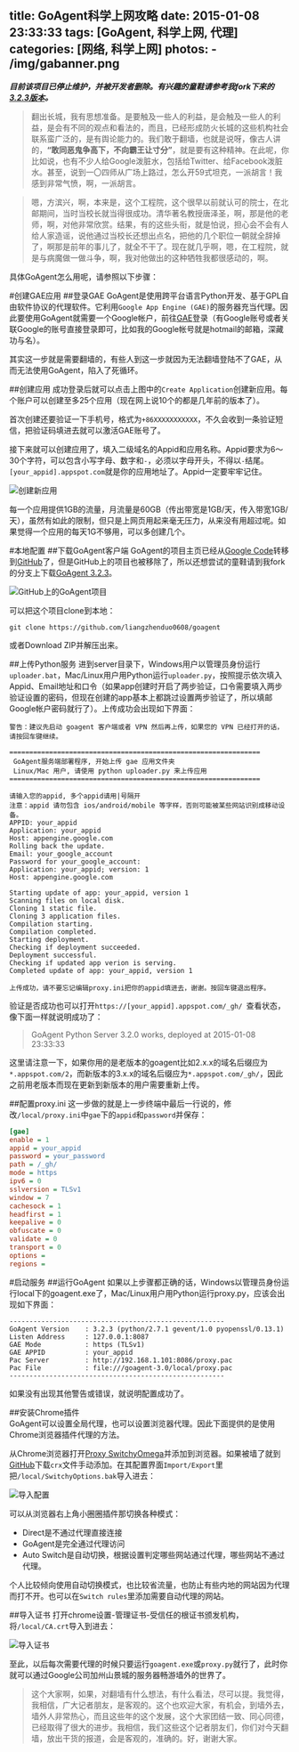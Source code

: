 title: GoAgent科学上网攻略
date: 2015-01-08 23:33:33
tags: [GoAgent, 科学上网, 代理]
categories: [网络, 科学上网]
photos:
	- /img/gabanner.png
---
***目前该项目已停止维护，并被开发者删除。有兴趣的童鞋请参考我fork下来的[3.2.3版本](https://github.com/liangzhenduo0608/goagent)。***

> 翻出长城，我有思想准备。是要触及一些人的利益，是会触及一些人的利益，是会有不同的观点和看法的，而且，已经形成防火长城的这些机构社会联系蛮广泛的，是有舆论能力的。我们敢于翻墙，也就是说呀，像古人讲的，**“敢同恶鬼争高下，不向霸王让寸分”**，就是要有这种精神。在此呢，你比如说，也有不少人给Google泼脏水，包括给Twitter、给Facebook泼脏水。甚至，说到一〇四师从广场上路过，怎么开59式坦克，一派胡言！我感到非常气愤，啊，一派胡言。

> 嗯，方滨兴，啊，本来是，这个工程院，这个很早以前就认可的院士，在北邮期间，当时当校长就当得很成功。清华著名教授唐泽圣，啊，那是他的老师，啊，对他非常欣赏。结果，有的这些头衔，就是怕说，担心会不会有人给人家造谣，说他通过当校长还想出点名，把他的几个职位一朝就全辞掉了，啊那是前年的事儿了，就全不干了。现在就几乎啊，嗯，在工程院，就是与病魔做一做斗争，啊，我对他做出的这种牺牲我都很感动的，啊。

具体GoAgent怎么用呢，请参照以下步骤：

#创建GAE应用
##登录GAE
GoAgent是使用跨平台语言Python开发、基于GPL自由软件协议的代理软件。它利用`Google App Engine (GAE)`的服务器充当代理。因此要使用GoAgent就需要一个Google帐户，前往[GAE](http://appengine.google.com)登录（有Google账号或者关联Google的账号直接登录即可，比如我的Google帐号就是hotmail的邮箱，深藏功与名）。

其实这一步就是需要翻墙的，有些人到这一步就因为无法翻墙登陆不了GAE，从而无法使用GoAgent，陷入了死循环。

##创建应用
成功登录后就可以点击上图中的`Create Application`创建新应用。每个账户可以创建至多25个应用（现在网上说10个的都是几年前的版本了）。

首次创建还要验证一下手机号，格式为`+86XXXXXXXXXXX`，不久会收到一条验证短信，把验证码填进去就可以激活GAE账号了。

接下来就可以创建应用了，填入二级域名的Appid和应用名称。Appid要求为6～30个字符，可以包含小写字母、数字和`-`，必须以字母开头，不得以`-`结尾。`[your_appid].appspot.com`就是你的应用地址了。Appid一定要牢牢记住。

![创建新应用](/img/gacreate.png)

每一个应用提供1GB的流量，月流量是60GB（传出带宽是1GB/天，传入带宽1GB/天），虽然有如此的限制，但只是上网页用起来毫无压力，从来没有用超过呢。如果觉得一个应用的每天1G不够用，可以多创建几个。

#本地配置
##下载GoAgent客户端
GoAgent的项目主页已经从[Google Code](https://code.google.com/p/goagent/)转移到[GitHub](https://github.com/goagent/goagent)了，但是GitHub上的项目也被移除了，所以还想尝试的童鞋请到我fork的分支上下载[GoAgent 3.2.3](https://github.com/liangzhenduo0608/goagent)。

![GitHub上的GoAgent项目](/img/gagithub.png)

可以把这个项目clone到本地：
	
	git clone https://github.com/liangzhenduo0608/goagent

或者Download ZIP并解压出来。

##上传Python服务
进到server目录下，Windows用户以管理员身份运行`uploader.bat`，Mac/Linux用户用Python运行`uploader.py`，按照提示依次填入Appid、Email地址和口令（如果app创建时开启了两步验证，口令需要填入两步验证设置的密码，但现在创建的app基本上都跳过设置两步验证了，所以填邮Google帐户密码就行了）。上传成功会出现如下界面：

	警告：建议先启动 goagent 客户端或者 VPN 然后再上传，如果您的 VPN 已经打开的话，请按回车键继续。
	
	===============================================================
	 GoAgent服务端部署程序, 开始上传 gae 应用文件夹
	 Linux/Mac 用户, 请使用 python uploader.py 来上传应用
	===============================================================

	请输入您的appid, 多个appid请用|号隔开
	注意：appid 请勿包含 ios/android/mobile 等字样，否则可能被某些网站识别成移动设备。
	APPID: your_appid
	Application: your_appid
	Host: appengine.google.com
	Rolling back the update.
	Email: your_google_account
	Password for your_google_account: 
	Application: your_appid; version: 1
	Host: appengine.google.com
	
	Starting update of app: your_appid, version 1
	Scanning files on local disk.
	Cloning 1 static file.
	Cloning 3 application files.
	Compilation starting.
	Compilation completed.
	Starting deployment.
	Checking if deployment succeeded.
	Deployment successful.
	Checking if updated app verion is serving.
	Completed update of app: your_appid, version 1
	
	上传成功，请不要忘记编辑proxy.ini把你的appid填进去，谢谢。按回车键退出程序。

验证是否成功也可以打开`https://[your_appid].appspot.com/_gh/ `查看状态，像下面一样就说明成功了：

> GoAgent Python Server 3.2.0 works, deployed at 2015-01-08 23:33:33

这里请注意一下，如果你用的是老版本的goagent比如2.x.x的域名后缀应为`*.appspot.com/2`，而新版本的3.x.x的域名后缀应为`*.appspot.com/_gh/`，因此之前用老版本而现在更新到新版本的用户需要重新上传。

##配置proxy.ini
这一步做的就是上一步终端中最后一行说的，修改`/local/proxy.ini`中`gae`下的`appid`和`password`并保存：

```ini
[gae]
enable = 1
appid = your_appid
password = your_password
path = /_gh/
mode = https
ipv6 = 0
sslversion = TLSv1
window = 7
cachesock = 1
headfirst = 1
keepalive = 0
obfuscate = 0
validate = 0
transport = 0
options =
regions =
```
#启动服务
##运行GoAgent
如果以上步骤都正确的话，Windows以管理员身份运行local下的goagent.exe了，Mac/Linux用户用Python运行proxy.py，应该会出现如下界面：

	------------------------------------------------------
	GoAgent Version    : 3.2.3 (python/2.7.1 gevent/1.0 pyopenssl/0.13.1)
	Listen Address     : 127.0.0.1:8087
	GAE Mode           : https (TLSv1)
	GAE APPID          : your_appid
	Pac Server         : http://192.168.1.101:8086/proxy.pac
	Pac File           : file:///goagent-3.0/local/proxy.pac
	------------------------------------------------------ 

如果没有出现其他警告或错误，就说明配置成功了。

##安装Chrome插件	
GoAgent可以设置全局代理，也可以设置浏览器代理。因此下面提供的是使用Chrome浏览器插件代理的方法。

从Chrome浏览器打开[Proxy SwitchyOmega](https://chrome.google.com/webstore/detail/proxy-switchyomega/padekgcemlokbadohgkifijomclgjgif?hl=cn-ZH)并添加到浏览器。如果被墙了就到[GitHub](https://github.com/FelisCatus/SwitchyOmega/releases)下载`crx`文件手动添加。在其配置界面`Import/Export`里把`/local/SwitchyOptions.bak`导入进去：

![导入配置](/img/gaimport.png)

可以从浏览器右上角小圈圈插件那切换各种模式：

+ Direct是不通过代理直接连接
+ GoAgent是完全通过代理访问
+ Auto Switch是自动切换，根据设置判定哪些网站通过代理，哪些网站不通过代理。

个人比较倾向使用自动切换模式，也比较省流量，也防止有些内地的网站因为代理而打不开。也可以在`Switch rules`里添加需要自动代理的网站。

##导入证书
打开chrome设置-管理证书-受信任的根证书颁发机构，将`/local/CA.crt`导入到进去：

![导入证书](/img/gacert.png)
 
至此，以后每次需要代理的时候只要运行`goagent.exe`或`proxy.py`就行了，此时你就可以通过Google公司加州山景城的服务器畅游墙外的世界了。

> 这个大家啊，如果，对翻墙有什么想法，有什么看法，尽可以提。我觉得，我相信，广大记者朋友，是客观的。这个也欢迎大家，有机会，到墙外去，墙外人非常热心，而且这些年的这个发展，这个大家团结一致、同心同德，已经取得了很大的进步。我相信，我们这些这个记者朋友们，你们对今天翻墙，放出干货的报道，会是客观的，准确的。好，谢谢大家。